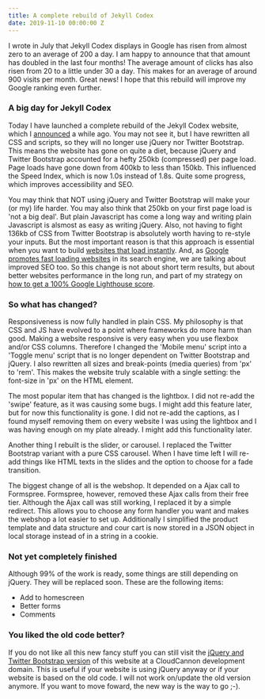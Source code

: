```yaml
---
title: A complete rebuild of Jekyll Codex
date: 2019-11-10 00:00:00 Z
---
```


I wrote in July that Jekyll Codex displays in Google has risen from almost zero to an average of 200 a day. I am happy to announce that that amount has doubled in the last four months! The average amount of clicks has also risen from 20 to a little under 30 a day. This makes for an average of around 900 visits per month. Great news! I hope that this rebuild will improve my Google ranking even further.

### A big day for Jekyll Codex

Today I have launched a complete rebuild of the Jekyll Codex website, which I [announced](/blog/ditching-jquery-and-twitter-bootstrap/) a while ago. You may not see it, but I have rewritten all CSS and scripts, so they will no longer use jQuery nor Twitter Bootstrap. This means the website has gone on quite a diet, because jQuery and Twitter Bootstrap accounted for a hefty 250kb (compressed) per page load. Page loads have gone down from 400kb to less than 150kb. This influenced the Speed Index, which is now 1.0s instead of 1.8s. Quite some progress, which improves accessibility and SEO.

You may think that NOT using jQuery and Twitter Bootstrap will make your (or my) life harder. You may also think that 250kb on your first page load is 'not a big deal'. But plain Javascript has come a long way and writing plain Javascript is alsmost as easy as writing jQuery. Also, not having to fight 136kb of CSS from Twitter Bootstrap is absolutely worth having to re-style your inputs. But the most important reason is that this approach is essential when you want to build [websites that load instantly](https://www.usecue.com/blog/websites-that-load-instantly/). And, as [Google promotes fast loading websites](https://www.usecue.com/blog/google-will-shame-slow-websites/) in its search engine, we are talking about improved SEO too. So this change is not about short term results, but about better websites performance in the long run, and part of my strategy on [how to get a 100% Google Lighthouse score](https://www.usecue.com/blog/how-to-get-a-100-google-lighthouse-score/).

### So what has changed? 

Responsiveness is now fully handled in plain CSS. My philosophy is that CSS and JS have evolved to a point where frameworks do more harm than good. Making a website responsive is very easy when you use flexbox and/or CSS columns. Therefore I changed the 'Mobile menu' script into a 'Toggle menu' script that is no longer dependent on Twitter Bootstrap and jQuery. I also rewritten all sizes and break-points (media queries) from 'px' to 'rem'. This makes the website truly scalable with a single setting: the font-size in 'px' on the HTML element.

The most popular item that has changed is the lightbox. I did not re-add the 'swipe' feature, as it was causing some bugs. I might add this feature later, but for now this functionality is gone. I did not re-add the captions, as I found myself removing them on every website I was using the lightbox and I was having enough on my plate already. I might add this functionality later. 

Another thing I rebuilt is the slider, or carousel. I replaced the Twitter Bootstrap variant with a pure CSS carousel. When I have time left I will re-add things like HTML texts in the slides and the option to choose for a fade transition. 

The biggest change of all is the webshop. It depended on a Ajax call to Formspree. Formspree, however, removed these Ajax calls from their free tier. Although the Ajax call was still working, I replaced it by a simple redirect. This allows you to choose any form handler you want and makes the webshop a lot easier to set up. Additionally I simplified the product template and data structure and cour cart is now stored in a JSON object in local storage instead of in a string in a cookie.

### Not yet completely finished

Although 99% of the work is ready, some things are still depending on jQuery. They will be replaced soon. These are the following items:

- Add to homescreen
- Better forms
- Comments

### You liked the old code better?

If you do not like all this new fancy stuff you can still visit the [jQuery and Twitter Bootstrap version](https://fresh-butterfly.cloudvent.net) of this website at a CloudCannon development domain. This is useful if your website is using jQuery anyway or if your website is based on the old code. I will not work on/update the old version anymore. If you want to move foward, the new way is the way to go ;-).
